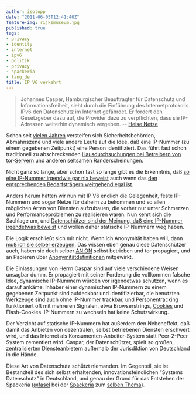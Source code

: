```yaml
---
author: isotopp
date: "2011-06-05T12:41:40Z"
feature-img: rijksmuseum.jpg
published: true
tags:
- privacy
- identity
- internet
- ipv6
- politik
- privacy
- spackeria
- lang_de
title: IP V6 verkehrt
---
```

>Johannes Caspar, Hamburgischer Beauftragter für Datenschutz und
> Informationsfreiheit, sieht durch die Einführung des Internetprotokolls
> IPv6 den Datenschutz im Internet gefährdet. Er fordert den Gesetzgeber
> dazu auf, die Provider dazu zu verpflichten, dass sie IP-Adressen
> weiterhin dynamisch vergeben.
>   -- [Heise Netze](http://www.heise.de/netze/meldung/Datenschuetzer-sorgt-sich-wegen-IPv6-1235312.html)


Schon seit [vielen Jahren](../2005-05-23-identifizierung-durch-ip)
versteifen sich Sicherheitsbehörden, Abmahnszene und viele andere Leute
auf die Idee, daß eine IP-Nummer (zu einem gegebenen Zeitpunkt) eine
Person identifiziert. Das führt fast schon traditionell zu abschreckenden
[Hausdurchsuchungen bei Betreibern von tor-Servern](http://www.netzpolitik.org/2011/wieder-hausdurchsuchung-wegen-tor-exit-server/)
und anderen seltsamen Randerscheinungen.

Nicht ganz so lange, aber schon fast so lange gibt es die Erkenntnis, daß
[so eine IP-Nummer irgendwie gar nix beweist](../2008-11-08-ip-nummern-und-elektronische-personalausweise)
auch wenn das
[den entsprechenden Bedarfsträgern weitgehend egal ist](../2005-06-27-vorratsdatenspeicherung).

Anders herum hätten wir nun mit IP V6 endlich die Gelegenheit, feste
IP-Nummern und sogar Netze für daheim zu bekommen und so allen möglichen
Arten von Diensten aufzubauen, die vorher nur unter Schmerzen und
Performanceproblemen zu realisieren waren. Nun kehrt sich die Sachlage um,
und
[Datenschützer sind der Meinung, daß eine IP-Nummer irgendetwas beweist](http://www.heise.de/netze/meldung/Datenschuetzer-sorgt-sich-wegen-IPv6-1235312.html)
und wollen daher statische IP-Nummern weg haben.

Die Logik erschließt sich mir nicht. Wenn ich Anonymität haben will, dann
[muß ich sie selber erzeugen](../2005-06-05-selber-zwiebeln-anonymit-t-selbst-gemacht).
Das wissen eben genau diese Datenschützer auch, haben sie doch selber
[AN.ON](../2006-11-24-an-on) selbst betrieben
und tor propagiert, und an Papieren über
[Anonymitätdefinitionen](../2005-05-24-ueber-anonymitaet-reden)
mitgewirkt.

Die Einlassungen von Herrn Caspar sind auf viele verschiedene Weisen
unsagbar dumm. Er propagiert mit seiner Forderung die vollkommen falsche
Idee, dynamische IP-Nummern würden vor irgendetwas schützen, wenn es darauf
ankäme: Inhaber einer dynamischen IP-Nummern zu einem gegebenen Zeitpunkt
sind aufdeckbar und identifizierbar, die benutzten Werkzeuge sind auch ohne
IP-Nummer trackbar, und Personentracking funktioniert oft mit mehreren
Signalen, etwa Browserstrings,
[Cookies](../2011-02-05-c-is-for-cookie) und
Flash-Cookies. IP-Nummern zu wechseln hat keine Schutzwirkung.

Der Verzicht auf statische IP-Nummern hat außerdem den Nebeneffekt, daß
damit das Anbieten von dezentralen, selbst betriebenen Diensten erschwert
wird, und das Internet als Konsumenten-Anbeiter-System statt Peer-2-Peer
System zementiert wird. Caspar, der Datenschützer, spielt so großen,
zentralisierten Diensteanbietern außerhalb der Jurisdiktion von Deutschland
in die Hände.

Diese Art von Datenschutz schützt niemanden. Im Gegenteil, sie ist
Bestandteil des sich selbst erhaltenden, innovationsfeindlichen "Systems
Datenschutz" in Deutschland, und genau der Grund für das Entstehen der
Spackeria ([@fasel](http://twitter.com/fasel) bei der
[Spackeria](http://blog.spackeria.org) zum [selben
Thema](http://blog.spackeria.org/2011/05/27/ipv6-und-die-machtfrage/)).
